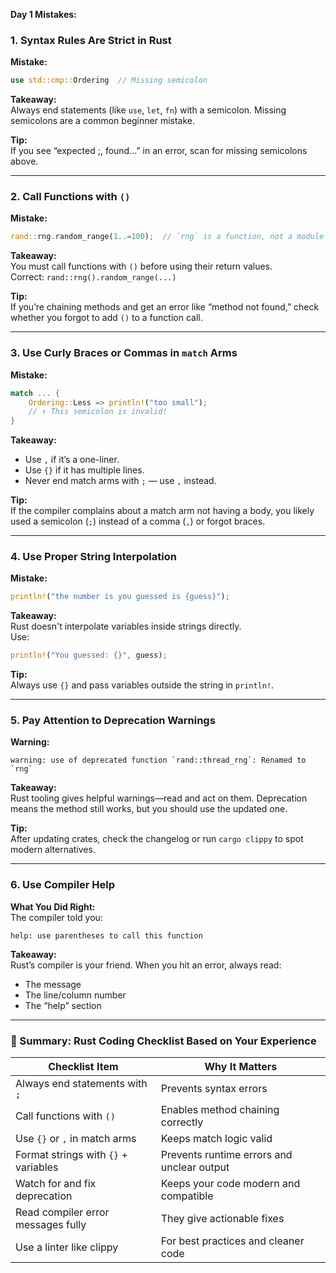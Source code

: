 **Day 1 Mistakes:**

### 1. Syntax Rules Are Strict in Rust

**Mistake:**  
```rust
use std::cmp::Ordering  // Missing semicolon
```
**Takeaway:**  
Always end statements (like `use`, `let`, `fn`) with a semicolon. Missing semicolons are a common beginner mistake.

**Tip:**  
If you see “expected ;, found…” in an error, scan for missing semicolons above.

---

### 2. Call Functions with `()`

**Mistake:**  
```rust
rand::rng.random_range(1..=100);  // `rng` is a function, not a module
```
**Takeaway:**  
You must call functions with `()` before using their return values.  
Correct: `rand::rng().random_range(...)`

**Tip:**  
If you’re chaining methods and get an error like “method not found,” check whether you forgot to add `()` to a function call.

---

### 3. Use Curly Braces or Commas in `match` Arms

**Mistake:**  
```rust
match ... {
    Ordering::Less => println!("too small");
    // ↑ This semicolon is invalid!
}
```
**Takeaway:**  
- Use `,` if it’s a one-liner.
- Use `{}` if it has multiple lines.
- Never end match arms with `;` — use `,` instead.

**Tip:**  
If the compiler complains about a match arm not having a body, you likely used a semicolon (`;`) instead of a comma (`,`) or forgot braces.

---

### 4. Use Proper String Interpolation

**Mistake:**  
```rust
println!("the number is you guessed is {guess}");
```
**Takeaway:**  
Rust doesn't interpolate variables inside strings directly.  
Use:
```rust
println!("You guessed: {}", guess);
```

**Tip:**  
Always use `{}` and pass variables outside the string in `println!`.

---

### 5. Pay Attention to Deprecation Warnings

**Warning:**  
```
warning: use of deprecated function `rand::thread_rng`: Renamed to `rng`
```
**Takeaway:**  
Rust tooling gives helpful warnings—read and act on them. Deprecation means the method still works, but you should use the updated one.

**Tip:**  
After updating crates, check the changelog or run `cargo clippy` to spot modern alternatives.

---

### 6. Use Compiler Help

**What You Did Right:**  
The compiler told you:
```
help: use parentheses to call this function
```
**Takeaway:**  
Rust’s compiler is your friend. When you hit an error, always read:
- The message
- The line/column number
- The “help” section

---

### 🧠 Summary: Rust Coding Checklist Based on Your Experience

| Checklist Item                       | Why It Matters                        |
|-------------------------------------- |---------------------------------------|
| Always end statements with `;`        | Prevents syntax errors                |
| Call functions with `()`              | Enables method chaining correctly     |
| Use `{}` or `,` in match arms         | Keeps match logic valid               |
| Format strings with `{}` + variables  | Prevents runtime errors and unclear output |
| Watch for and fix deprecation         | Keeps your code modern and compatible |
| Read compiler error messages fully    | They give actionable fixes            |
| Use a linter like clippy              | For best practices and cleaner code   |